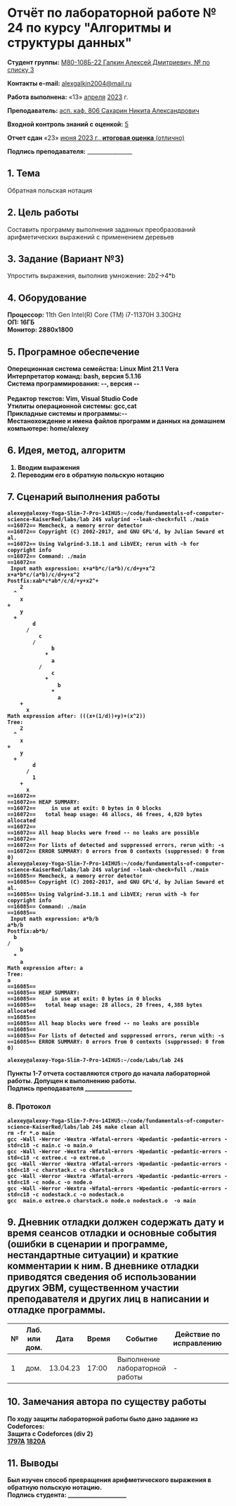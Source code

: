 # **Отчёт по лабораторной работе № 24** по курсу "Алгоритмы и структуры данных"

<b>Студент группы:</b> <ins>М80-108Б-22 Галкин Алексей Дмитриевич, № по списку 3</ins> 

<b>Контакты e-mail:</b> <ins>alexgalkin2004@mail.ru</ins>

<b>Работа выполнена:</b> «13» <ins>апреля</ins> <ins>2023</ins> г.

<b>Преподаватель:</b> <ins>асп. каф. 806 Сахарин Никита Александрович</ins>

<b>Входной контроль знаний с оценкой:</b> <ins>5</ins>

<b>Отчет сдан</b> «23» <ins>июня<ins> 2023</ins> г., <b>итоговая оценка</b> <ins> (отлично)</ins>

<b>Подпись преподавателя:</b> ________________  

## 1. Тема
Обратная польская нотация
## 2. Цель работы
Составить программу выполнения заданных преобразований арифметических выражений с применением деревьев
## 3. Задание (Вариант №3)
Упростить выражения, выполнив умножение:
2*b*2->4*b    

## 4. Оборудование
<b>Процессор:</b> 11th Gen Intel(R) Core (TM) i7-11370H 3.30GHz<br/>
<b>ОП: 16ГБ <br/>
<b>Монитор: 2880x1800 <br/>
## 5. Програмное обеспечение
<b>Опереционная система семейства: Linux Mint 21.1 Vera<br/>
<b>Интерпретатор команд:</b> bash, версия 5.1.16<br/>
<b>Система программирования:</b> --, версия --<br/>  
<b>Редактор текстов:</b> Vim, Visual Studio Code<br/>
<b>Утилиты операционной системы:</b> gcc,cat<br/>
<b>Прикладные системы и программы:</b>--<br/>
<b>Местанохождение и имена файлов программ и данных на домашнем компьютере:</b> home/alexey<br/>

## 6. Идея, метод, алгоритм   
1. Вводим выражения
2. Переводим его в обратную польскую нотацию   

## 7. Сценарий выполнения работы
```
alexey@alexey-Yoga-Slim-7-Pro-14IHU5:~/code/fundamentals-of-computer-science-KaiserRed/labs/lab 24$ valgrind --leak-check=full ./main
==16072== Memcheck, a memory error detector
==16072== Copyright (C) 2002-2017, and GNU GPL'd, by Julian Seward et al.
==16072== Using Valgrind-3.18.1 and LibVEX; rerun with -h for copyright info
==16072== Command: ./main
==16072== 
 Input math expression: x+a*b*c/(a*b)/c/d+y+x^2
x+a*b*c/(a*b)/c/d+y+x^2
Postfix:xab*c*ab*/c/d/+y+x2^+
    2
  ^
    x
+
    y
  +
        d
      /
          c
        /
              b
            *
              a
          /
              c
            *
                b
              *
                a
    +
      x
Math expression after: (((x+(1/d))+y)+(x^2))
Tree: 
    2
  ^
    x
+
    y
  +
        d
      /
        1
    +
      x
==16072== 
==16072== HEAP SUMMARY:
==16072==     in use at exit: 0 bytes in 0 blocks
==16072==   total heap usage: 46 allocs, 46 frees, 4,820 bytes allocated
==16072== 
==16072== All heap blocks were freed -- no leaks are possible
==16072== 
==16072== For lists of detected and suppressed errors, rerun with: -s
==16072== ERROR SUMMARY: 0 errors from 0 contexts (suppressed: 0 from 0)
alexey@alexey-Yoga-Slim-7-Pro-14IHU5:~/code/fundamentals-of-computer-science-KaiserRed/labs/lab 24$ valgrind --leak-check=full ./main
==16085== Memcheck, a memory error detector
==16085== Copyright (C) 2002-2017, and GNU GPL'd, by Julian Seward et al.
==16085== Using Valgrind-3.18.1 and LibVEX; rerun with -h for copyright info
==16085== Command: ./main
==16085== 
 Input math expression: a*b/b
a*b/b
Postfix:ab*b/
  b
/
    b
  *
    a
Math expression after: a
Tree: 
a
==16085== 
==16085== HEAP SUMMARY:
==16085==     in use at exit: 0 bytes in 0 blocks
==16085==   total heap usage: 28 allocs, 28 frees, 4,388 bytes allocated
==16085== 
==16085== All heap blocks were freed -- no leaks are possible
==16085== 
==16085== For lists of detected and suppressed errors, rerun with: -s
==16085== ERROR SUMMARY: 0 errors from 0 contexts (suppressed: 0 from 0)

alexey@alexey-Yoga-Slim-7-Pro-14IHU5:~/code/Labs/lab 24$ 

```
Пункты 1-7 отчета составляются строго до начала лабораторной работы.
Допущен к выполнению работы.  
<b>Подпись преподавателя</b> ________________
### 8. **Протокол**
```
alexey@alexey-Yoga-Slim-7-Pro-14IHU5:~/code/fundamentals-of-computer-science-KaiserRed/labs/lab 24$ make clean all
rm -fr *.o main
gcc -Wall -Werror -Wextra -Wfatal-errors -Wpedantic -pedantic-errors -std=c18 -c main.c -o main.o
gcc -Wall -Werror -Wextra -Wfatal-errors -Wpedantic -pedantic-errors -std=c18 -c extree.c -o extree.o
gcc -Wall -Werror -Wextra -Wfatal-errors -Wpedantic -pedantic-errors -std=c18 -c charstack.c -o charstack.o
gcc -Wall -Werror -Wextra -Wfatal-errors -Wpedantic -pedantic-errors -std=c18 -c node.c -o node.o
gcc -Wall -Werror -Wextra -Wfatal-errors -Wpedantic -pedantic-errors -std=c18 -c nodestack.c -o nodestack.o
gcc  main.o extree.o charstack.o node.o nodestack.o  -o main
```
## 9. Дневник отладки должен содержать дату и время сеансов отладки и основные события (ошибки в сценарии и программе, нестандартные ситуации) и краткие комментарии к ним. В дневнике отладки приводятся сведения об использовании других ЭВМ, существенном участии преподавателя и других лиц в написании и отладке программы.

| № |  Лаб. или дом. | Дата | Время | Событие | Действие по исправлению | Примечание |
| ------ | ------ | ------ | ------ | ------ | ------ | ------ |
| 1 | дом. | 13.04.23 | 17:00 | Выполнение лабораторной работы | - | - |    
## 10. Замечания автора по существу работы
По ходу защиты лабораторной работы было дано задание из Codeforces:     
Защита с Codeforces (div 2)     
[1797A](https://codeforces.com/contest/1797/submission/201328955) 
[1820A](https://codeforces.com/contest/1820/submission/202229298)
## 11. Выводы
Был изучен способ превращения арифметического выражения в обратную польскую нотацию.  
<b>Подпись студента:</b> ____________________
